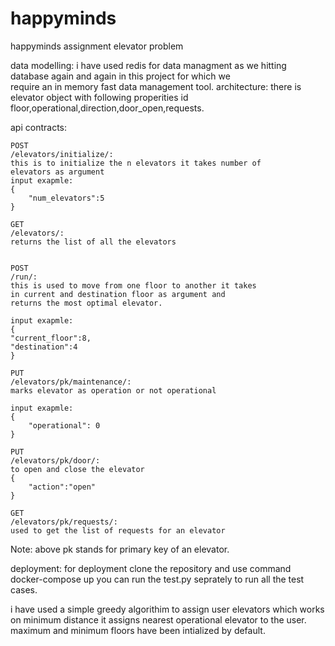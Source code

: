 # happyminds
happyminds assignment elevator problem


data modelling:
	i have used redis for data managment as we hitting 
	database again and again in this project for which we 	
	require an in memory fast data management tool.
architecture:
	there is elevator object with following properities id  
	floor,operational,direction,door_open,requests.


 
api contracts:
	
	POST
 	/elevators/initialize/:
	this is to initialize the n elevators it takes number of 	
	elevators as argument
 	input exapmle:
  	{
    	"num_elevators":5
	}

 	GET
	/elevators/:
	returns the list of all the elevators
	
	
	POST
	/run/:
	this is used to move from one floor to another it takes 
	in current and destination floor as argument and 			
	returns the most optimal elevator.

 	input exapmle:
  	{
	"current_floor":8,
	"destination":4
	}

	PUT
 	/elevators/pk/maintenance/:
	marks elevator as operation or not operational

 	input exapmle:
  	{
	    "operational": 0
	}

	PUT
 	/elevators/pk/door/:
	to open and close the elevator
 	{
    	"action":"open"
	}

	GET
	/elevators/pk/requests/:
	used to get the list of requests for an elevator

Note: above pk stands for primary key of an elevator.

deployment:
	for deployment clone the repository and use command docker-compose up
 you can run the test.py seprately to run all the test cases.

i have used a simple greedy algorithim to assign user elevators which works on minimum distance 
it assigns nearest operational elevator to the user.
maximum and minimum floors have been intialized by default.
	
	
